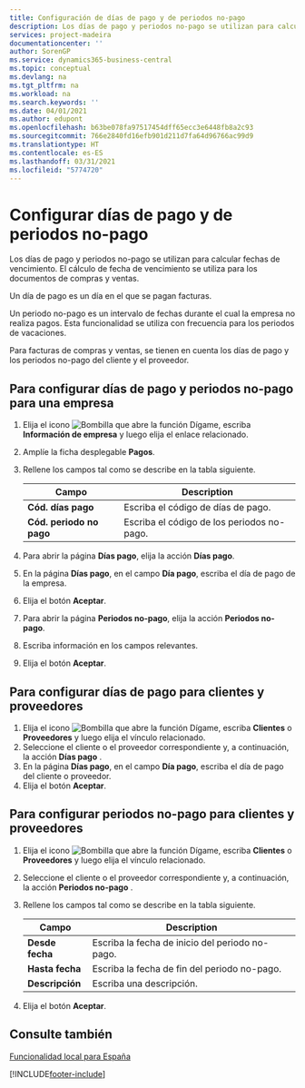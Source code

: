 ```yaml
---
title: Configuración de días de pago y de periodos no-pago
description: Los días de pago y periodos no-pago se utilizan para calcular fechas de vencimiento. El cálculo de fecha de vencimiento se utiliza para los documentos de compras y ventas.
services: project-madeira
documentationcenter: ''
author: SorenGP
ms.service: dynamics365-business-central
ms.topic: conceptual
ms.devlang: na
ms.tgt_pltfrm: na
ms.workload: na
ms.search.keywords: ''
ms.date: 04/01/2021
ms.author: edupont
ms.openlocfilehash: b63be078fa97517454dff65ecc3e6448fb8a2c93
ms.sourcegitcommit: 766e2840fd16efb901d211d7fa64d96766ac99d9
ms.translationtype: HT
ms.contentlocale: es-ES
ms.lasthandoff: 03/31/2021
ms.locfileid: "5774720"
---
```

# <a name="set-up-payment-days-and-non-payment-periods"></a>Configurar días de pago y de periodos no-pago
Los días de pago y periodos no-pago se utilizan para calcular fechas de vencimiento. El cálculo de fecha de vencimiento se utiliza para los documentos de compras y ventas.  

Un día de pago es un día en el que se pagan facturas.  

Un periodo no-pago es un intervalo de fechas durante el cual la empresa no realiza pagos. Esta funcionalidad se utiliza con frecuencia para los periodos de vacaciones.  

Para facturas de compras y ventas, se tienen en cuenta los días de pago y los periodos no-pago del cliente y el proveedor.  

## <a name="to-set-up-payment-days-and-non-payment-periods-for-a-company"></a>Para configurar días de pago y periodos no-pago para una empresa  

1.  Elija el icono ![Bombilla que abre la función Dígame](../../media/ui-search/search_small.png "Dígame qué desea hacer"), escriba **Información de empresa** y luego elija el enlace relacionado.  
2.  Amplíe la ficha desplegable **Pagos**.  
3.  Rellene los campos tal como se describe en la tabla siguiente.  

    |Campo|Description|  
    |---------------------------------|---------------------------------------|  
    |**Cód. días pago**|Escriba el código de días de pago.|  
    |**Cód. periodo no pago**|Escriba el código de los periodos no-pago.|  

4.  Para abrir la página **Días pago**, elija la acción **Días pago**.  
5.  En la página **Días pago**, en el campo **Día pago**, escriba el día de pago de la empresa.  
6.  Elija el botón **Aceptar**.  
7.  Para abrir la página **Periodos no-pago**, elija la acción **Periodos no-pago**.  
8.  Escriba información en los campos relevantes.  
9. Elija el botón **Aceptar**.  

## <a name="to-set-up-payment-days-for-customers-and-vendors"></a>Para configurar días de pago para clientes y proveedores  

1.  Elija el icono ![Bombilla que abre la función Dígame](../../media/ui-search/search_small.png "Dígame qué desea hacer"), escriba **Clientes** o **Proveedores** y luego elija el vínculo relacionado.  
2.  Seleccione el cliente o el proveedor correspondiente y, a continuación, la acción **Días pago** .  
3.  En la página **Días pago**, en el campo **Día pago**, escriba el día de pago del cliente o proveedor.  
4.  Elija el botón **Aceptar**.  

## <a name="to-set-up-non-payment-periods-for-customers-and-vendors"></a>Para configurar periodos no-pago para clientes y proveedores  

1.  Elija el icono ![Bombilla que abre la función Dígame](../../media/ui-search/search_small.png "Dígame qué desea hacer"), escriba **Clientes** o **Proveedores** y luego elija el vínculo relacionado.  
2.  Seleccione el cliente o el proveedor correspondiente y, a continuación, la acción **Periodos no-pago** .  
3.  Rellene los campos tal como se describe en la tabla siguiente.  

    |Campo|Description|  
    |---------------------------------|---------------------------------------|  
    |**Desde fecha**|Escriba la fecha de inicio del periodo no-pago.|  
    |**Hasta fecha**|Escriba la fecha de fin del periodo no-pago.|  
    |**Descripción**|Escriba una descripción.|  

4.  Elija el botón **Aceptar**.  

## <a name="see-also"></a>Consulte también  
 [Funcionalidad local para España](spain-local-functionality.md)


[!INCLUDE[footer-include](../../includes/footer-banner.md)]
